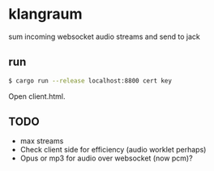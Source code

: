 # klangraum
sum incoming websocket audio streams and send to jack

## run

``` bash
$ cargo run --release localhost:8800 cert key
```

Open client.html.

## TODO
* max streams
* Check client side for efficiency (audio worklet perhaps)
* Opus or mp3 for audio over websocket (now pcm)?
